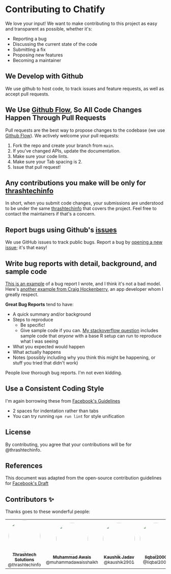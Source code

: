 # Contributing to Chatify
We love your input! We want to make contributing to this project as easy and transparent as possible, whether it's:

- Reporting a bug
- Discussing the current state of the code
- Submitting a fix
- Proposing new features
- Becoming a maintainer

## We Develop with Github
We use github to host code, to track issues and feature requests, as well as accept pull requests.

## We Use [Github Flow](https://guides.github.com/introduction/flow/index.html), So All Code Changes Happen Through Pull Requests
Pull requests are the best way to propose changes to the codebase (we use [Github Flow](https://guides.github.com/introduction/flow/index.html)). We actively welcome your pull requests:

1. Fork the repo and create your branch from `main`.
2. If you've changed APIs, update the documentation.
3. Make sure your code lints.
4. Make sure your Tab spacing is 2.
5. Issue that pull request!

## Any contributions you make will be only for [thrashtechinfo](https://github.com/thrashtechinfo)
In short, when you submit code changes, your submissions are understood to be under the same [thrashtechinfo](https://github.com/thrashtechinfo) that covers the project. Feel free to contact the maintainers if that's a concern.

## Report bugs using Github's [issues](https://github.com/briandk/transcriptase-atom/issues)
We use GitHub issues to track public bugs. Report a bug by [opening a new issue](); it's that easy!

## Write bug reports with detail, background, and sample code
[This is an example](http://stackoverflow.com/q/12488905/180626) of a bug report I wrote, and I think it's not a bad model. Here's [another example from Craig Hockenberry](http://www.openradar.me/11905408), an app developer whom I greatly respect.

**Great Bug Reports** tend to have:

- A quick summary and/or background
- Steps to reproduce
  - Be specific!
  - Give sample code if you can. [My stackoverflow question](http://stackoverflow.com/q/12488905/180626) includes sample code that *anyone* with a base R setup can run to reproduce what I was seeing
- What you expected would happen
- What actually happens
- Notes (possibly including why you think this might be happening, or stuff you tried that didn't work)

People *love* thorough bug reports. I'm not even kidding.

## Use a Consistent Coding Style
I'm again borrowing these from [Facebook's Guidelines](https://github.com/facebook/draft-js/blob/a9316a723f9e918afde44dea68b5f9f39b7d9b00/CONTRIBUTING.md)

* 2 spaces for indentation rather than tabs
* You can try running `npm run lint` for style unification

## License
By contributing, you agree that your contributions will be for @thrashtechinfo.

## References
This document was adapted from the open-source contribution guidelines for [Facebook's Draft](https://github.com/facebook/draft-js/blob/a9316a723f9e918afde44dea68b5f9f39b7d9b00/CONTRIBUTING.md)

## Contributors ✨

Thanks goes to these wonderful people:

<table>
  <tbody>
    <tr>
      <td align="center">
        <a href="https://github.com/thrashtechinfo" rel="nofollow">
          <img src="https://avatars2.githubusercontent.com/u/72252901?s=460&u=615081a4b9a97dfe658e50a2c5b4572279e0b6f1&v=4" width="100px;" alt="" style="max-width:100%; border-radius: 50%;"><br>
          <sub><b>Thrashtech Solutions</b></sub><br>
          <sub>@thrashtechinfo</sub>
        </a>
      </td>
      <td align="center">
        <a href="https://github.com/muhammadawaisshaikh" rel="nofollow">
          <img src="https://avatars2.githubusercontent.com/u/24633059?s=460&u=19555ad8fcd6f89b231927b19650d05193d257e0&v=4" width="100px;" alt="" style="max-width:100%; border-radius: 50%;"><br>
          <sub><b>Muhammad Awais</b></sub><br>
          <sub>@muhammadawaisshaikh</sub>
        </a>
      </td>
      <td align="center">
        <a href="https://github.com/kaushik2901" rel="nofollow">
          <img src="https://avatars3.githubusercontent.com/u/34202870?s=460&u=b3dde1cd1554059ac73da8b746eb6fc3a8365d37&v=4" width="100px;" alt="" style="max-width:100%; border-radius: 50%;"><br>
          <sub><b>Kaushik Jadav</b></sub><br>
          <sub>@kaushik2901</sub>
        </a>
      </td>
      <td align="center">
        <a href="https://github.com/Iiqbal2000" rel="nofollow">
          <img src="https://avatars1.githubusercontent.com/u/52209787?s=460&v=4" width="100px;" alt="" style="max-width:100%; border-radius: 50%;"><br>
          <sub><b>Iiqbal2000</b></sub><br>
          <sub>@Iiqbal2000</sub>
        </a>
      </td>
    </tr>
  </tbody>
</table>



